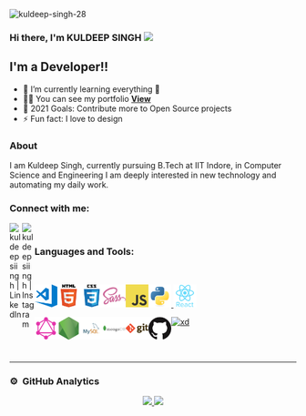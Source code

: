 <p align="left"> <img src="https://komarev.com/ghpvc/?username=kuldeep-singh-28&label=Profile%20views&color=0e75b6&style=flat" alt="kuldeep-singh-28" /> </p>

### Hi there, I'm KULDEEP SINGH <img src="https://raw.githubusercontent.com/MartinHeinz/MartinHeinz/master/wave.gif" width="30px">

## I'm a Developer!!

- 🌱 I’m currently learning everything 🤣
- 👨‍💻 You can see my portfolio  <a href="https://kuldeepsingh28.herokuapp.com/"> <strong> View</strong> </a>
- 🥅 2021 Goals: Contribute more to Open Source projects
- ⚡ Fun fact: I love to design

### About

I am Kuldeep Singh, currently pursuing B.Tech at IIT Indore, in Computer Science and Engineering
I am deeply interested in new technology and automating my daily work.
<br />

### Connect with me:

[<img align="left" alt="kuldeepsiingh | LinkedIn" width="22px" src="https://cdn.jsdelivr.net/npm/simple-icons@v3/icons/linkedin.svg" />][linkedin]
[<img align="left" alt="kuldeepsiingh | Instagram" width="22px" src="https://cdn.jsdelivr.net/npm/simple-icons@v3/icons/instagram.svg" />][instagram]
<br />

### Languages and Tools:
<br />
<p>
<img align="left" alt="Visual Studio Code" width="40px" src="https://raw.githubusercontent.com/github/explore/80688e429a7d4ef2fca1e82350fe8e3517d3494d/topics/visual-studio-code/visual-studio-code.png" />
<img align="left" alt="HTML5" width="40px" src="https://raw.githubusercontent.com/github/explore/80688e429a7d4ef2fca1e82350fe8e3517d3494d/topics/html/html.png" />
<img align="left" alt="CSS3" width="40px" src="https://raw.githubusercontent.com/github/explore/80688e429a7d4ef2fca1e82350fe8e3517d3494d/topics/css/css.png" />
<img align="left" alt="Sass" width="40px" src="https://raw.githubusercontent.com/github/explore/80688e429a7d4ef2fca1e82350fe8e3517d3494d/topics/sass/sass.png" />
<img align="left" alt="JavaScript" width="40px" src="https://raw.githubusercontent.com/github/explore/80688e429a7d4ef2fca1e82350fe8e3517d3494d/topics/javascript/javascript.png" />
<a href="https://www.python.org" target="_blank"> <img src="https://raw.githubusercontent.com/devicons/devicon/master/icons/python/python-original.svg" alt="python" width="40" height="40"/> </a>
<a href="https://reactjs.org/" target="_blank"> <img src="https://raw.githubusercontent.com/devicons/devicon/master/icons/react/react-original-wordmark.svg" alt="react" width="40" height="40"/> </a>
</p>
<p>
<img align="left" alt="GraphQL" width="40px" src="https://raw.githubusercontent.com/github/explore/80688e429a7d4ef2fca1e82350fe8e3517d3494d/topics/graphql/graphql.png" />
<img align="left" alt="Node.js" width="40px" src="https://raw.githubusercontent.com/github/explore/80688e429a7d4ef2fca1e82350fe8e3517d3494d/topics/nodejs/nodejs.png" />
<img align="left" alt="MySQL" width="40px" src="https://raw.githubusercontent.com/github/explore/80688e429a7d4ef2fca1e82350fe8e3517d3494d/topics/mysql/mysql.png" />
<img align="left" alt="MongoDB" width="40px" src="https://raw.githubusercontent.com/github/explore/80688e429a7d4ef2fca1e82350fe8e3517d3494d/topics/mongodb/mongodb.png" />
<img align="left" alt="Git" width="40px" src="https://raw.githubusercontent.com/github/explore/80688e429a7d4ef2fca1e82350fe8e3517d3494d/topics/git/git.png" />
<img align="left" alt="GitHub" width="40px" src="https://raw.githubusercontent.com/github/explore/78df643247d429f6cc873026c0622819ad797942/topics/github/github.png" />
<a href="https://www.adobe.com/products/xd.html" target="_blank"> <img src="https://cdn.worldvectorlogo.com/logos/adobe-xd.svg" alt="xd" width="40" height="40"/> </a> 
</p>
<br />
<br />

---

### ⚙️ &nbsp;GitHub Analytics

<p align="center">
<a href="https://github.com/Kuldeep-Singh-28">
  <img height="180em" src="https://github-readme-stats-eight-theta.vercel.app/api?username=kuldeep-singh-28&show_icons=true&theme=algolia&include_all_commits=true&count_private=true"/> 
  <img height="180em" src="https://github-readme-stats.vercel.app/api/top-langs/?username=kuldeep-singh-28&layout=compact&hide=html,jupyter%20notebook,vhdl"/>
</a>
</p>





[instagram]: https://www.instagram.com/kuldeepsingh_28/
[linkedin]: https://www.linkedin.com/in/kuldeepsiingh/

